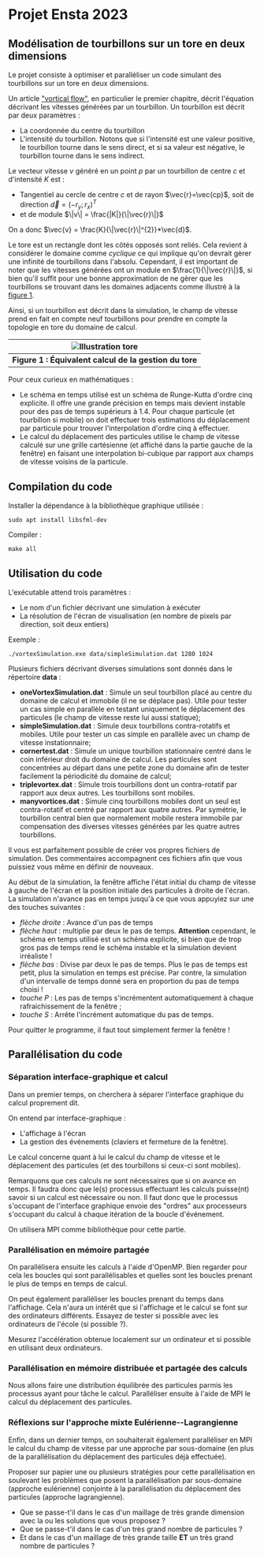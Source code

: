# Projet Ensta 2023
## Modélisation de tourbillons sur un tore en deux dimensions

Le projet consiste à optimiser et paralléliser un code simulant des tourbillons sur un tore en deux dimensions.

Un article ["vortical flow"](doc/vortical_flow1.pdf), en particulier le premier chapitre, décrit l'équation décrivant les vitesses générées par un tourbillon. Un tourbillon est décrit par deux paramètres :

- La coordonnée du centre du tourbillon
- L'intensité du tourbillon. Notons que si l'intensité est une valeur positive, le tourbillon tourne dans le sens direct, et si sa valeur est négative, le tourbillon tourne dans le sens indirect.

Le vecteur vitesse $v$ généré en un point $p$ par un tourbillon de centre $c$ et d'intensité $K$ est :

- Tangentiel au cercle de centre $c$ et de rayon $\vec{r}=\vec{cp}$, soit de direction $\vec{d} = \left( -r_{y}; r_{x} \right)^{T}$
- et de module $\|v\| = \frac{|K|}{\|\vec{r}\|}$

On a donc $\vec{v} = \frac{K}{\|\vec{r}\|^{2}}*\vec{d}$.

Le tore est un rectangle dont les côtés opposés sont reliés. Cela revient à considérer le domaine comme *cyclique* ce qui implique qu'on devrait gèrer une infinité de tourbillons dans l'absolu. Cependant, il 
est important de noter que les vitesses générées ont un module en $\frac{1}{\|\vec{r}\|}$, si bien qu'il suffit pour une bonne approximation de ne gèrer que les tourbillons se trouvant dans les domaines adjacents comme illustré à la [figure 1](#fig1).

Ainsi, si un tourbillon est décrit dans la simulation, le champ de vitesse prend en fait en compte neuf tourbillons pour prendre en compte la topologie en tore du domaine de calcul.

| ![Illustration tore](doc/tore.png) |
|:--:|
| <b><a name="fig1"></a>Figure 1 : Équivalent calcul de la gestion du tore</b>|

Pour ceux curieux en mathématiques :

- Le schéma en temps utilisé est un schéma de Runge-Kutta d'ordre cinq explicite. Il offre une grande précision en temps mais devient instable pour des pas de temps supérieurs à 1.4. Pour chaque particule (et tourbillon si mobile) on doit effectuer trois estimations du déplacement par particule pour trouver l'interpolation d'ordre cinq à effectuer.
- Le calcul du déplacement des particules utilise le champ de vitesse calculé sur une grille cartésienne (et affiché dans la partie gauche de la fenêtre) en faisant une interpolation bi-cubique par rapport aux champs de vitesse voisins de la particule.

## Compilation du code

Installer la dépendance à la bibliothèque graphique utilisée :

    sudo apt install libsfml-dev

Compiler :

    make all


## Utilisation du code

L'exécutable attend trois paramètres :

- Le nom d'un fichier décrivant une simulation à exécuter
- La résolution de l'écran de visualisation (en nombre de pixels par direction, soit deux entiers)

Exemple :

    ./vortexSimulation.exe data/simpleSimulation.dat 1280 1024

Plusieurs fichiers décrivant diverses simulations sont donnés dans le répertoire **data** :

 - **oneVortexSimulation.dat** : Simule un seul tourbillon placé au centre du domaine de calcul et immobile (il ne se déplace pas). Utile pour tester un cas simple en parallèle en testant uniquement le déplacement des particules (le champ de vitesse reste lui aussi statique);
 - **simpleSimulation.dat** : Simule deux tourbillons contra-rotatifs et mobiles. Utile pour tester un cas simple en parallèle avec un champ de vitesse instationnaire;
 - **cornertest.dat** : Simule un unique tourbillon stationnaire centré dans le coin inférieur droit du domaine de calcul. Les particules sont concentrées au départ dans une petite zone du domaine afin de tester facilement la périodicité du domaine de calcul;
 - **triplevortex.dat** : Simule trois tourbillons dont un contra-rotatif par rapport aux deux autres. Les tourbillons sont mobiles.
 - **manyvortices.dat** : Simule cinq tourbillons mobiles dont un seul est contra-rotatif et centré par rapport aux quatre autres. Par symétrie, le tourbillon central bien que normalement mobile restera immobile par compensation des diverses vitesses générées par les quatre autres tourbillons.

Il vous est parfaitement possible de créer vos propres fichiers de simulation. Des commentaires accompagnent ces fichiers afin que vous puissiez vous même en définir de nouveaux.

Au début de la simulation, la fenêtre affiche l'état initial du champ de vitesse à gauche de l'écran et la position initiale des particules à droite de l'écran. La simulation n'avance pas en temps jusqu'à ce que vous appuyiez sur une des touches suivantes :

- *flèche droite* : Avance d'un pas de temps
- *flèche haut*   : multiplie par deux le pas de temps. **Attention** cependant, le schéma en temps utilisé est un schéma explicite, si bien que de trop gros pas de temps rend le schéma instable et la simulation devient irréaliste !
- *flèche bas*    : Divise par deux le pas de temps. Plus le pas de temps est petit, plus la simulation en temps est précise. Par contre, la simulation d'un intervalle de temps donné sera en proportion du pas de temps choisi !
- *touche P* : Les pas de temps s'incrémentent automatiquement à chaque rafraichissement de la fenêtre ;
- *touche S* : Arrête l'incrément automatique du pas de temps.

Pour quitter le programme, il faut tout simplement fermer la fenêtre !

## Parallélisation du code

### Séparation interface-graphique et calcul

Dans un premier temps, on cherchera à séparer l'interface graphique du calcul proprement dit.

On entend par interface-graphique :

- L'affichage à l'écran
- La gestion des événements (claviers et fermeture de la fenêtre).

Le calcul concerne quant à lui le calcul du champ de vitesse et le déplacement des particules (et des tourbillons si ceux-ci sont mobiles).

Remarquons que ces calculs ne sont nécessaires que si on avance en temps.
Il faudra donc que le(s) processus effectuant les calculs puisse(nt) savoir si un calcul est nécessaire ou non. Il faut donc que le processus s'occupant de l'interface graphique envoie des "ordres" aux processeurs s'occupant du calcul à chaque itération de la boucle d'événement.

On utilisera MPI comme bibliothèque pour cette partie.

### Parallélisation en mémoire partagée

On parallélisera ensuite les calculs à l'aide d'OpenMP. Bien regarder pour cela les boucles qui sont parallélisables et quelles sont les boucles prenant le plus de temps en temps de calcul.

On peut également paralléliser les boucles prenant du temps dans l'affichage. Cela n'aura un intérêt que si l'affichage et le calcul se font sur des ordinateurs différents. Essayez de tester si possible avec les ordinateurs de l'école (si possible ?).

Mesurez l'accélération obtenue localement sur un ordinateur et si possible en utilisant deux ordinateurs.

### Parallélisation en mémoire distribuée et partagée des calculs

Nous allons faire une distribution équilibrée des particules parmis les processus ayant pour tâche le calcul. Paralléliser ensuite à l'aide de MPI le calcul du déplacement des particules.

### Réflexions sur l'approche mixte Eulérienne--Lagrangienne

Enfin, dans un dernier temps, on souhaiterait également paralléliser en MPI le calcul du champ de vitesse par une approche par sous-domaine (en plus de la parallélisation du déplacement des particules déjà effectuée).

Proposer sur papier une ou plusieurs stratégies pour cette parallélisation en soulevant les problèmes que posent la parallélisation par sous-domaine (approche eulérienne) conjointe à la parallélisation du déplacement des particules (approche lagrangienne).

- Que se passe-t'il dans le cas d'un maillage de très grande dimension avec la ou les solutions que vous proposez ?
- Que se passe-t'il dans le cas d'un très grand nombre de particules ?
- Et dans le cas d'un maillage de très grande taille **ET** un très grand nombre de particules ?
